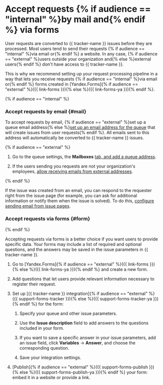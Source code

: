 # Accept requests {% if audience == "internal" %}by mail and{% endif %} via forms

User requests are converted to {{ tracker-name }} issues before they are processed. Most users tend to send their requests {% if audience == "internal" %}via email or{% endif %} a website. In any case, {% if audience == "external" %}users outside your organization and{% else %}external users{% endif %} don't have access to {{ tracker-name }}.

This is why we recommend setting up your request processing pipeline in a way that lets you receive requests {% if audience == "internal" %}via email or{% endif %} forms created in [Yandex.Forms]{% if audience == "external" %}({{ link-forms }}){% else %}({{ link-forms-ya }}){% endif %}.

{% if audience == "internal" %}

### Accept requests by email {#mail}

To accept requests by email, {% if audience == "external" %}set up a queue email address{% else %}[set up an email address for the queue](manager/queue-mail.md#sec-mail-yandex) that will create issues from user requests{% endif %}. All emails sent to this address will automatically be converted to {{ tracker-name }} issues.

{% if audience == "external" %}

1. Go to the queue settings, the **Mailboxes** [tab, and add a queue address](manager/queue-mail.md#section_gwv_hqb_hgb).

   <!-- If you can't create such an address, this means your organization doesn't have its own domain. You need a domain to create mailboxes and newsletters. This includes creating queue addresses. You can [add a domain for free in Yandex.Connect](https://yandex.ru/support/connect/add-domain.html).-->

1. If the users sending you requests are not your organization's employees, [allow receiving emails from external addresses](manager/queue-mail.md#mail_tasks).

{% endif %}

If the issue was created from an email, you can respond to the requester right from the issue page (for example, you can ask for additional information or notify them when the issue is solved). To do this, [configure sending email from issue pages](#send_mail).

### Accept requests via forms {#form}

{% endif %}

Accepting requests via forms is a better choice if you want users to provide specific data. Your forms may include a list of required and optional questions, and the answers may be saved in the issue parameters in {{ tracker-name }}.

1. Go to [Yandex.Forms]{% if audience == "external" %}({{ link-forms }}){% else %}({{ link-forms-ya }}){% endif %} and create a new form.

1. Add questions that let users provide relevant information necessary to register their request.

2. Set up [{{ tracker-name }} integration]{% if audience == "external" %}({{ support-forms-tracker }}){% else %}({{ support-forms-tracker-ya }}){% endif %} for the form:

    1. Specify your queue and other issue parameters.

    2. Use the **Issue description** field to add answers to the questions included in your form.

    3. If you want to save a specific answer in your issue parameters, add an issue field, click **Variables** → **Answer**, and choose the corresponding question.

    4. Save your integration settings.

3. [Publish]{% if audience == "external" %}({{ support-forms-publish }}){% else %}({{ support-forms-publish-ya }}){% endif %} your form: embed it in a website or provide a link.

